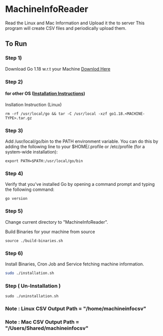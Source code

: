 # MachineInfoReader
Read the Linux and Mac Information and Upload it the  to server
This program will create CSV files and periodically upload them.

## To Run

### Step 1) 
Download Go 1.18 w.r.t your Machine [Downlod Here](https://go.dev/dl/)


### Step 2) 
#### for other OS ([Installation Instructions](https://go.dev/doc/install))
Insllation Instruction (Linux) 
```
rm -rf /usr/local/go && tar -C /usr/local -xzf go1.18.<MACHINE-TYPE>.tar.gz
```


### Step 3) 
Add /usr/local/go/bin to the PATH environment variable.
You can do this by adding the following line to your $HOME/.profile or /etc/profile (for a system-wide installation):
```
export PATH=$PATH:/usr/local/go/bin
```

### Step 4) 
Verify that you've installed Go by opening a command prompt and typing the following command:
```
go version
```


### Step 5)
Change current directory to "MachineInfoReader".

Build Binaries for your machine from source
```
source ./build-binaries.sh
```

### Step 6)
Install Binaries, Cron Job and Service fetching machine information.
```bash
sudo ./installation.sh
```



### Step ( Un-Installation )
```
sudo ./uninstallation.sh
```



### Note : Linux CSV Output Path = "/home/machineinfocsv"

### Note : Mac CSV Output Path = "/Users/Shared/machineinfocsv"

